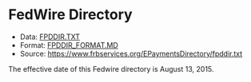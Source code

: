 # FedWire Directory

*  Data: [FPDDIR.TXT](fpddir.txt)
*  Format: [FPDDIR_FORMAT.MD](fpddir_FORMAT.md)
*  Source: https://www.frbservices.org/EPaymentsDirectory/fpddir.txt

The effective date of this Fedwire directory is August 13, 2015.

